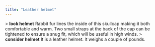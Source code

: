```yaml
---
title: "Leather helmet"
---
```


\> **look helmet**
Rabbit fur lines the inside of this skullcap making it both comfortable
and
warm. Two small straps at the back of the cap can be tightened to ensure
a snug
fit, which will be useful in high winds.
\> **consider helmet**
It is a leather helmet.
It weighs a couple of pounds.
